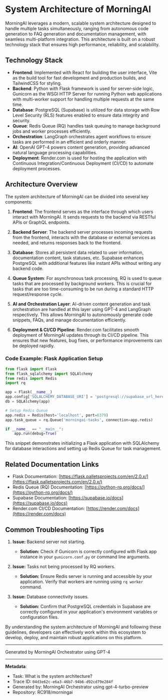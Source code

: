 # System Architecture of MorningAI

MorningAI leverages a modern, scalable system architecture designed to handle multiple tasks simultaneously, ranging from autonomous code generation to FAQ generation and documentation management, with seamless multi-platform integration. This architecture is built on a robust technology stack that ensures high performance, reliability, and scalability.

## Technology Stack

- **Frontend**: Implemented with React for building the user interface, Vite as the build tool for fast development and production builds, and TailwindCSS for styling.
- **Backend**: Python with Flask framework is used for server-side logic, Gunicorn as the WSGI HTTP Server for running Python web applications with multi-worker support for handling multiple requests at the same time.
- **Database**: PostgreSQL (Supabase) is utilized for data storage with Row Level Security (RLS) features enabled to ensure data integrity and security.
- **Queue**: Redis Queue (RQ) handles task queuing to manage background jobs and worker processes efficiently.
- **Orchestration**: LangGraph orchestrates agent workflows to ensure tasks are performed in an efficient and orderly manner.
- **AI**: OpenAI GPT-4 powers content generation, providing advanced natural language processing capabilities.
- **Deployment**: Render.com is used for hosting the application with Continuous Integration/Continuous Deployment (CI/CD) to automate deployment processes.

## Architecture Overview

The system architecture of MorningAI can be divided into several key components:

1. **Frontend**: The frontend serves as the interface through which users interact with MorningAI. It sends requests to the backend via RESTful APIs or GraphQL endpoints.

2. **Backend Server**: The backend server processes incoming requests from the frontend, interacts with the database or external services as needed, and returns responses back to the frontend.

3. **Database**: Stores all persistent data related to user information, documentation content, task statuses, etc. Supabase enhances PostgreSQL with additional features like instant APIs without writing any backend code.

4. **Queue System**: For asynchronous task processing, RQ is used to queue tasks that are processed by background workers. This is crucial for tasks that are too time-consuming to be run during a standard HTTP request/response cycle.

5. **AI and Orchestration Layer**: AI-driven content generation and task orchestration are handled at this layer using GPT-4 and LangGraph respectively. This allows MorningAI to autonomously generate code snippets, FAQs, and manage documentation efficiently.

6. **Deployment & CI/CD Pipeline**: Render.com facilitates smooth deployment of MorningAI updates through its CI/CD pipeline. This ensures that new features, bug fixes, or performance improvements can be deployed rapidly.

### Code Example: Flask Application Setup

```python
from flask import Flask
from flask_sqlalchemy import SQLAlchemy
from redis import Redis
import rq

app = Flask(__name__)
app.config['SQLALCHEMY_DATABASE_URI'] = 'postgresql://supabase_url_here'
db = SQLAlchemy(app)

# Setup Redis Queue
app.redis = Redis(host='localhost', port=6379)
app.task_queue = rq.Queue('morningai-tasks', connection=app.redis)

if __name__ == "__main__":
    app.run(debug=True)
```

This snippet demonstrates initializing a Flask application with SQLAlchemy for database interactions and setting up Redis Queue for task management.

## Related Documentation Links

- Flask Documentation: [https://flask.palletsprojects.com/en/2.0.x/](https://flask.palletsprojects.com/en/2.0.x/)
- Redis Queue (RQ) Documentation: [https://python-rq.org/docs/](https://python-rq.org/docs/)
- Supabase Documentation: [https://supabase.io/docs](https://supabase.io/docs)
- Render.com CI/CD Documentation: [https://render.com/docs](https://render.com/docs)

## Common Troubleshooting Tips

1. **Issue:** Backend server not starting.
   - **Solution:** Check if Gunicorn is correctly configured with Flask app instance in your `gunicorn.conf.py` or command line arguments.
   
2. **Issue:** Tasks not being processed by RQ workers.
   - **Solution:** Ensure Redis server is running and accessible by your application. Verify that workers are running using `rq worker` command.
   
3. **Issue:** Database connectivity issues.
   - **Solution:** Confirm that PostgreSQL credentials in Supabase are correctly configured in your application's environment variables or configuration files.

By understanding the system architecture of MorningAI and following these guidelines, developers can effectively work within this ecosystem to develop, deploy, and maintain robust applications on this platform.

---
Generated by MorningAI Orchestrator using GPT-4

---

**Metadata**:
- Task: What is the system architecture?
- Trace ID: `04d3e62c-e6a3-46b7-94b6-d92cd79e284f`
- Generated by: MorningAI Orchestrator using gpt-4-turbo-preview
- Repository: RC918/morningai

